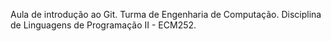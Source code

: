 Aula de introdução ao Git.
Turma de Engenharia de Computação.
Disciplina de Linguagens de Programação II - ECM252.
